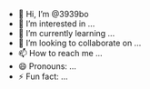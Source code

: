 - 👋 Hi, I’m @3939bo
- 👀 I’m interested in ...
- 🌱 I’m currently learning ...
- 💞️ I’m looking to collaborate on ...
- 📫 How to reach me ...
- 😄 Pronouns: ...
- ⚡ Fun fact: ...

<!---
3939bo/3939bo is a ✨ special ✨ repository because its `README.md` (this file) appears on your GitHub profile.
You can click the Preview link to take a look at your changes.
--->
